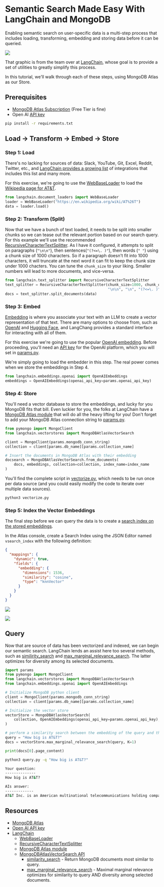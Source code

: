 
# Semantic Search Made Easy With LangChain and MongoDB

Enabling semantic search on user-specific data is a multi-step process that includes loading, transforming, embedding and storing data before it can be queried. 

![](https://python.langchain.com/assets/images/data_connection-c42d68c3d092b85f50d08d4cc171fc25.jpg)

That graphic is from the team over at [LangChain](https://python.langchain.com/docs/modules/data_connection/), whose goal is to provide a set of utilities to greatly simplify this process. 

In this tutorial, we'll walk through each of these steps, using MongoDB Atlas as our Store.

## Prerequisites
* [MongoDB Atlas Subscription](https://cloud.mongodb.com/) (Free Tier is fine)
* Open AI [API key](https://platform.openai.com/account/api-keys)
```zsh
pip install -r requirements.txt
```

## Load -> Transform -> Embed -> Store 
### Step 1: Load
There's no lacking for sources of data: Slack, YouTube, Git, Excel, Reddit, Twitter, etc., and [LangChain provides a growing list](https://python.langchain.com/docs/modules/data_connection/document_loaders/) of integrations that includes this list and many more.

For this exercise, we're going to use the [WebBaseLoader](https://python.langchain.com/docs/modules/data_connection/document_loaders/integrations/web_base) to load the [Wikipedia page for AT&T](https://en.wikipedia.org/wiki/AT%26T). 

```python
from langchain.document_loaders import WebBaseLoader
loader = WebBaseLoader("https://en.wikipedia.org/wiki/AT%26T")
data = loader.load()
```

 ### Step 2: Transform (Split)
 Now that we have a bunch of text loaded, it needs to be split into smaller chunks so we can tease out the relevant portion based on our search query. For this example we'll use the recommended [RecursiveCharacterTextSplitter](https://python.langchain.com/docs/modules/data_connection/document_transformers/text_splitters/recursive_text_splitter). As I have it configured, it attempts to split on paragraphs (`"\n\n"`), then sentences(`"(?<=\. )"`), then words (`" "`) using a chunk size of 1000 characters. So if a paragraph doesn't fit into 1000 characters, it will truncate at the next word it can fit to keep the chunk size under 1000 chacters. You can tune the `chunk_size` to your liking. Smaller numbers will lead to more documents, and vice-versa.

```python
from langchain.text_splitter import RecursiveCharacterTextSplitter
text_splitter = RecursiveCharacterTextSplitter(chunk_size=1000, chunk_overlap=0, separators=[
                                               "\n\n", "\n", "(?<=\. )", " "], length_function=len)
docs = text_splitter.split_documents(data)
```

### Step 3: Embed
[Embedding](https://python.langchain.com/docs/modules/data_connection/text_embedding/) is where you associate your text with an LLM to create a vector representation of that text. There are many options to choose from, such as [OpenAI](https://openai.com/}) and [Hugging Face](https://huggingface.co/), and LangChang provides a standard interface for interacting with all of them. 

For this exercise we're going to use the popular [OpenAI embedding](https://python.langchain.com/docs/modules/data_connection/text_embedding/integrations/openai). Before proceeding, you'll need an [API key](https://platform.openai.com/account/api-keys) for the OpenAI platform, which you will set in [params.py](params.py).

We're simply going to load the embedder in this step. The real power comes when we store the embeddings in Step 4. 

```python
from langchain.embeddings.openai import OpenAIEmbeddings
embeddings = OpenAIEmbeddings(openai_api_key=params.openai_api_key)
```

### Step 4: Store
You'll need a vector database to store the embeddings, and lucky for you MongoDB fits that bill. Even luckier for you, the folks at LangChain have a [MongoDB Atlas module](https://python.langchain.com/docs/modules/data_connection/vectorstores/integrations/mongodb_atlas)  that will do all the heavy lifting for you! Don't forget to add your MongoDB Atlas connection string to [params.py](params.py).

```python
from pymongo import MongoClient
from langchain.vectorstores import MongoDBAtlasVectorSearch

client = MongoClient(params.mongodb_conn_string)
collection = client[params.db_name][params.collection_name]

# Insert the documents in MongoDB Atlas with their embedding
docsearch = MongoDBAtlasVectorSearch.from_documents(
    docs, embeddings, collection=collection, index_name=index_name
)
```

You'll find the complete script in [vectorize.py](vectorize.py), which needs to be run once per data source (and you could easily modify the code to iterate over multiple data sources).

```zsh
python3 vectorize.py
```

### Step 5: Index the Vector Embeddings
The final step before we can query the data is to create a [search index on the stored embeddings](https://www.mongodb.com/docs/atlas/atlas-search/field-types/knn-vector/). 

In the Atlas console, create a Search Index using the JSON Editor named `vsearch_index` with the following definition: 
```JSON
{
  "mappings": {
    "dynamic": true,
    "fields": {
      "embedding": {
        "dimensions": 1536,
        "similarity": "cosine",
        "type": "knnVector"
      }
    }
  }
}
```

![](./images/create-search-index.png)

![](./images/create-search-index2.png)


## Query 
Now that are source of data has been vectorized and indexed, we can begin our semantic search. LangChain lends an assist here too several methods, such as [similirity_search](https://api.python.langchain.com/en/latest/vectorstores/langchain.vectorstores.mongodb_atlas.MongoDBAtlasVectorSearch.html?highlight=atlas#langchain.vectorstores.mongodb_atlas.MongoDBAtlasVectorSearch.similarity_search) and [max_marginal_relevance_search](https://api.python.langchain.com/en/latest/vectorstores/langchain.vectorstores.mongodb_atlas.MongoDBAtlasVectorSearch.html?highlight=atlas#langchain.vectorstores.mongodb_atlas.MongoDBAtlasVectorSearch.max_marginal_relevance_search).  The latter optimizes for diversity among its selected documents.

```python
import params
from pymongo import MongoClient
from langchain.vectorstores import MongoDBAtlasVectorSearch
from langchain.embeddings.openai import OpenAIEmbeddings

# Initialize MongoDB python client
client = MongoClient(params.mongodb_conn_string)
collection = client[params.db_name][params.collection_name]

# Initialize the vector store
vectorStore = MongoDBAtlasVectorSearch(
    collection, OpenAIEmbeddings(openai_api_key=params.openai_api_key), index_name=params.index_name
)

# perform a similarity search between the embedding of the query and the embeddings of the documents
query = "How big is AT&T?"
docs = vectorStore.max_marginal_relevance_search(query, K=1)

print(docs[0].page_content)
```

```zsh
python3 query.py -q "How big is AT&T?"

Your question:
--------------
How big is AT&T?

AIs answer:
-------------
AT&T Inc. is an American multinational telecommunications holding company headquartered at Whitacre Tower in Downtown Dallas, Texas.[5] It is the world's third-largest telecommunications company by revenue and the third-largest provider of mobile telephone services in the U.S.[6][7] As of 2023[update], AT&T was ranked 13th on the Fortune 500 rankings of the largest United States corporations, with revenues of $120.7 billion.[8]
```

## Resources
* [MongoDB Atlas](https://cloud.mongodb.com/)
* [Open AI API key](https://platform.openai.com/account/api-keys)
* [LangChain](https://python.langchain.com)
  * [WebBaseLoader](https://python.langchain.com/docs/modules/data_connection/document_loaders/integrations/web_base)
  * [RecursiveCharacterTextSplitter](https://python.langchain.com/docs/modules/data_connection/document_transformers/text_splitters/recursive_text_splitter)
  * [MongoDB Atlas module](https://python.langchain.com/docs/modules/data_connection/vectorstores/integrations/mongodb_atlas)  
  * [MongoDBAtlasVectorSearch API](https://api.python.langchain.com/en/latest/vectorstores/langchain.vectorstores.mongodb_atlas.MongoDBAtlasVectorSearch.html)
    * [similarity_search](https://api.python.langchain.com/en/latest/vectorstores/langchain.vectorstores.mongodb_atlas.MongoDBAtlasVectorSearch.html?highlight=atlas#langchain.vectorstores.mongodb_atlas.MongoDBAtlasVectorSearch.similarity_search) - Return MongoDB documents most similar to query.
    * [max_marginal_relevance_search](https://api.python.langchain.com/en/latest/vectorstores/langchain.vectorstores.mongodb_atlas.MongoDBAtlasVectorSearch.html?highlight=atlas#langchain.vectorstores.mongodb_atlas.MongoDBAtlasVectorSearch.max_marginal_relevance_search) - Maximal marginal relevance optimizes for similarity to query AND diversity among selected documents.

